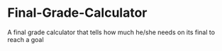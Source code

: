 # Final-Grade-Calculator
A final grade calculator that tells how much he/she needs on its final to reach a goal
